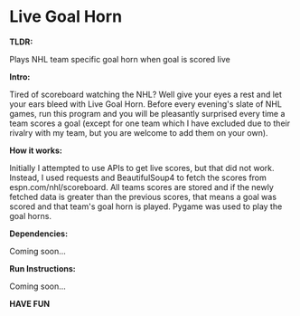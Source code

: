 # Live Goal Horn

**TLDR:**

Plays NHL team specific goal horn when goal is scored live

**Intro:**

Tired of scoreboard watching the NHL? Well give your eyes a rest and let your ears bleed with Live Goal Horn. Before every evening's slate of NHL games, run this program and you will be pleasantly surprised every time a team scores a goal (except for one team which I have excluded due to their rivalry with my team, but you are welcome to add them on your own).

**How it works:**

Initially I attempted to use APIs to get live scores, but that did not work. Instead, I used requests and BeautifulSoup4 to fetch the scores from espn.com/nhl/scoreboard. All teams scores are stored and if the newly fetched data is greater than the previous scores, that means a goal was scored and that team's goal horn is played. Pygame was used to play the goal horns.

**Dependencies:**

Coming soon...

**Run Instructions:**

Coming soon...

**HAVE FUN**
